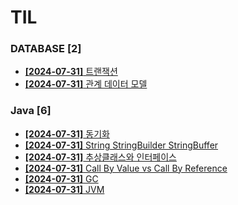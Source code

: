 # TIL
 
### DATABASE [2]
- [**[2024-07-31]**  트랜잭션](https://github.com/A-lass/TIL/blob/main/DATABASE/트랜잭션.md)
- [**[2024-07-31]**  관계 데이터 모델](https://github.com/A-lass/TIL/blob/main/DATABASE/관계_데이터_모델.md)
### Java [6]
- [**[2024-07-31]**  동기화](https://github.com/A-lass/TIL/blob/main/Java/동기화.md)
- [**[2024-07-31]**  String StringBuilder StringBuffer](https://github.com/A-lass/TIL/blob/main/Java/String_StringBuilder_StringBuffer.md)
- [**[2024-07-31]**  추상클래스와 인터페이스](https://github.com/A-lass/TIL/blob/main/Java/추상클래스와_인터페이스.md)
- [**[2024-07-31]**  Call By Value vs Call By Reference](https://github.com/A-lass/TIL/blob/main/Java/Call_By_Value_vs_Call_By_Reference.md)
- [**[2024-07-31]**  GC](https://github.com/A-lass/TIL/blob/main/Java/GC.md)
- [**[2024-07-31]**  JVM](https://github.com/A-lass/TIL/blob/main/Java/JVM.md)
